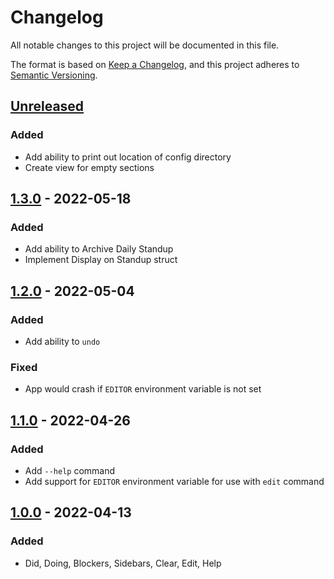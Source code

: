 # Changelog
All notable changes to this project will be documented in this file.

The format is based on [Keep a Changelog](https://keepachangelog.com/en/1.0.0/),
and this project adheres to [Semantic Versioning](https://semver.org/spec/v2.0.0.html).

## [Unreleased]
### Added
- Add ability to print out location of config directory
- Create view for empty sections

## [1.3.0] - 2022-05-18
### Added
- Add ability to Archive Daily Standup
- Implement Display on Standup struct

## [1.2.0] - 2022-05-04
### Added
- Add ability to `undo`

### Fixed
- App would crash if `EDITOR` environment variable is not set

## [1.1.0] - 2022-04-26
### Added
- Add `--help` command
- Add support for `EDITOR` environment variable for use with `edit` command

## [1.0.0] - 2022-04-13
### Added
- Did, Doing, Blockers, Sidebars, Clear, Edit, Help

[Unreleased]: https://github.com/badjr13/laydown
<!-- Obtained by going to last commit before version bump and `Browse Files` -->
[1.3.0]: https://github.com/badjr13/laydown/tree/f6b23dcdd5b86796831e8e7f81282bb8341aad91
[1.2.0]: https://github.com/badjr13/laydown/tree/5a10fe65baac320d6a557a66af6372f690c04118
[1.1.0]: https://github.com/badjr13/laydown/tree/5b8c4a82a2362e0ed6a902e8166bb570f6dab403
[1.0.0]: https://github.com/badjr13/laydown/tree/951eb7d67472ca09c93dc22cb65541f71a8e23e9
